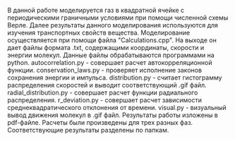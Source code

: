 В данной работе моделируется газ в квадратной ячейке с периодическими граничными условиями при помощи численной схемы Верле. Далее результаты данного моделирования используются для изучения транспортных свойств вещества.
	Моделирование осуществляется при помощи файла "Calculations.cpp". На выходе он дает файлы формата .txt, содержащими координаты, скорости и энергии молекул. Данные файлы обрабатываются программами на python.
	autocorrelation.py - совершает расчет автокорреляционной функции.
	conservation_laws.py - проверяет исполнение законов сохранения энергии и импульса.
	distribution.py - считает гистограмму распределения скоростей и выводит соответствующий .gif файл.
	radial_distribution.py - совершает расчет функции радиального распределения.
	r_deviation.py - совершает расчет зависимости среднеквадратического отклонения от времени.
	visual.py - визуальный вывод движения молекул в .gif файл.
	Результаты работы изложены в pdf-файле.
	Расчеты были произведены для трех разных фаз. Соответствующие результаты разделены по папкам.
